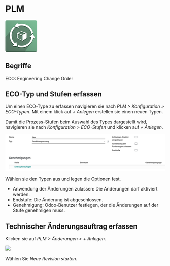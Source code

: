# PLM
![icons_odoo_mrp_plm](assets/icons_odoo_mrp_plm.png)

## Begriffe

ECO: Engineering Change Order

## ECO-Typ und Stufen erfassen

Um einen ECO-Type zu erfassen navigieren sie nach *PLM > Konfiguration > ECO-Typen*. Mit einem klick auf *+ Anlegen* erstellen sie einen neuen Typen.

Damit die Prozess-Stufen beim Auswahl des Types dargestellt wird, navigieren sie nach *Konfiguration > ECO-Stufen* und klicken auf *+ Anlegen*.

![](assets/PLM%20ECO-Stufe%20erfassen.png)

Wählen sie den Typen aus und legen die Optionen fest.

* Anwendung der Änderungen zulassen: Die Änderungen darf aktiviert werden.
* Endstufe: Die Änderung ist abgeschlossen.
* Genehmigung: Odoo-Benutzer festlegen, der die Änderungen auf der Stufe genehmigen muss.

## Technischer Änderungsauftrag erfassen

Klicken sie auf *PLM > Änderungen > + Anlegen*.

![](assets/Odoo%20PLM%20%C3%84nderungsauftrag%20erfassen.gif)

Wählen Sie *Neue Revision starten*.